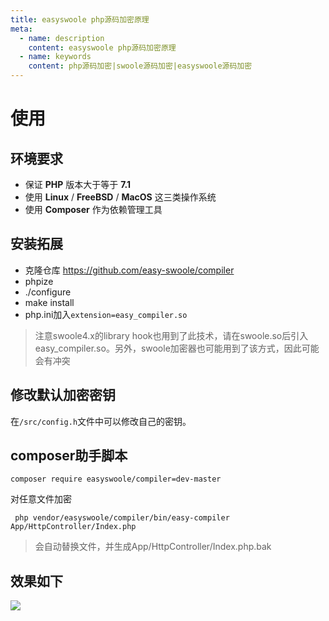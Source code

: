 ```yaml
---
title: easyswoole php源码加密原理
meta:
  - name: description
    content: easyswoole php源码加密原理
  - name: keywords
    content: php源码加密|swoole源码加密|easyswoole源码加密
---
```

# 使用
## 环境要求
- 保证 **PHP** 版本大于等于 **7.1**
- 使用 **Linux** / **FreeBSD** / **MacOS** 这三类操作系统
- 使用 **Composer** 作为依赖管理工具

## 安装拓展
- 克隆仓库 https://github.com/easy-swoole/compiler
- phpize
- ./configure
- make install
- php.ini加入```extension=easy_compiler.so```

> 注意swoole4.x的library hook也用到了此技术，请在swoole.so后引入easy_compiler.so。另外，swoole加密器也可能用到了该方式，因此可能会有冲突

## 修改默认加密密钥
在```/src/config.h```文件中可以修改自己的密钥。

## composer助手脚本
```
composer require easyswoole/compiler=dev-master
```
对任意文件加密
```
 php vendor/easyswoole/compiler/bin/easy-compiler App/HttpController/Index.php 
```

> 会自动替换文件，并生成App/HttpController/Index.php.bak

## 效果如下
![](/Images/Other/CodeEncrypt/encrypt.png)
